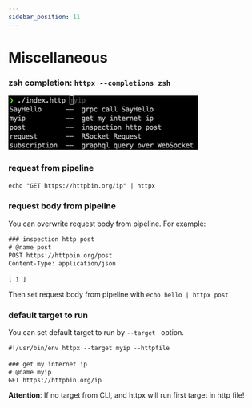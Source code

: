 ```yaml
---
sidebar_position: 11
---
```


# Miscellaneous

### zsh completion: `httpx --completions zsh`

![Shell Completion](../../static/img/shell-completion.png)

### request from pipeline

`echo "GET https://httpbin.org/ip" | httpx`

### request body from pipeline

You can overwrite request body from pipeline. For example:

```
### inspection http post
# @name post
POST https://httpbin.org/post
Content-Type: application/json

[ 1 ]
```

Then set request body from pipeline with `echo hello | httpx post`

### default target to run

You can set default target to run by `--target ` option.

```
#!/usr/bin/env httpx --target myip --httpfile

### get my internet ip
# @name myip
GET https://httpbin.org/ip
```

**Attention**: If no target from CLI, and httpx will run first target in http file!
